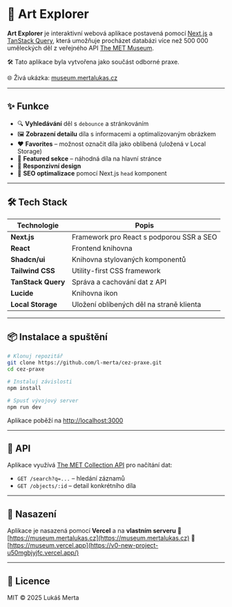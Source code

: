 
# 🎨 Art Explorer

**Art Explorer** je interaktivní webová aplikace postavená pomocí [Next.js](https://nextjs.org/) a [TanStack Query](https://tanstack.com/query), která umožňuje procházet databázi více než 500 000 uměleckých děl z veřejného API [The MET Museum](https://metmuseum.github.io/).

🛠 Tato aplikace byla vytvořena jako součást odborné praxe.

🌐 Živá ukázka: [museum.mertalukas.cz](https://museum.mertalukas.cz)

---

## ✨ Funkce

- 🔍 **Vyhledávání** děl s `debounce` a stránkováním
- 🖼️ **Zobrazení detailu** díla s informacemi a optimalizovaným obrázkem
- ❤️ **Favorites** – možnost označit díla jako oblíbená (uložená v Local Storage)
- 🔀 **Featured sekce** – náhodná díla na hlavní stránce
- 📱 **Responzivní design**
- 🔎 **SEO optimalizace** pomocí Next.js `head` komponent

---

## 🛠 Tech Stack

| Technologie       | Popis                                         |
|-------------------|-----------------------------------------------|
| **Next.js**       | Framework pro React s podporou SSR a SEO      |
| **React**         | Frontend knihovna                             |
| **Shadcn/ui**     | Knihovna stylovaných komponentů               |
| **Tailwind CSS**  | Utility-first CSS framework                   |
| **TanStack Query**| Správa a cachování dat z API                  |
| **Lucide**        | Knihovna ikon                                 |
| **Local Storage** | Uložení oblíbených děl na straně klienta      |

---

## 📦 Instalace a spuštění

```bash
# Klonuj repozitář
git clone https://github.com/l-merta/cez-praxe.git
cd cez-praxe

# Instaluj závislosti
npm install

# Spusť vývojový server
npm run dev
```

Aplikace poběží na [http://localhost:3000](http://localhost:3000)

---
## 📄 API

Aplikace využívá [The MET Collection API](https://metmuseum.github.io/) pro načítání dat:

- `GET /search?q=...` – hledání záznamů
- `GET /objects/:id` – detail konkrétního díla

---

## 🚀 Nasazení

Aplikace je nasazená pomocí **Vercel** a na **vlastním serveru**
🔗 [https://museum.mertalukas.cz](https://museum.mertalukas.cz)
🔗 [https://museum.vercel.app](https://v0-new-project-u50mgbjyjfc.vercel.app/)

---

## 📄 Licence

MIT © 2025 Lukáš Merta

